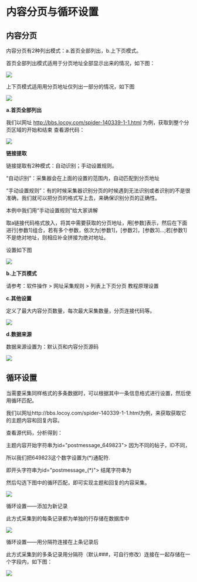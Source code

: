# 内容分页与循环设置




## 内容分页



内容分页有2种列出模式：a.首页全部列出，b.上下页模式。

首页全部列出模式适用于分页地址全部显示出来的情况，如下图：

![](http://imgs.leesven.com/2016/locoyimgs/44.png)

上下页模式适用用分页地址仅列出一部分的情况，如下图

![](http://imgs.leesven.com/2016/locoyimgs/45.png)

**a.首页全部列出**

我们以网址 http://bbs.locoy.com/spider-140339-1-1.html 为例，获取到整个分页区域的开始和结束
查看源代码： 

![](http://imgs.leesven.com/2016/locoyimgs/46.png)

**链接提取**

链接提取有2种模式：自动识别；手动设置规则。

“自动识别”：采集器会在上面的设置的范围内，自动匹配到分页地址

“手动设置规则”：有的时候采集器识别分页的时候遇到无法识别或者识别的不是很准确，我们就可以把分页的格式写上去，来确保识别分页的正确性。

本例中我们用“手动设置规则”给大家讲解

取a链接代码格式放入，将其中需要获取的分页地址，用[参数]表示，然后在下面进行[参数1]组合，若有多个参数，依次为[参数1]，[参数2]，[参数3]...;若[参数1]不是绝对地址，则相应补全拼接为绝对地址。

设置如下图

![](http://imgs.leesven.com/2016/locoyimgs/47.png)

**b.上下页模式**

请参考：软件操作 > 网址采集规则 > 列表上下页分页 教程原理设置

**c.其他设置**

定义了最大内容分页数量，每次最大采集数量，分页连接代码等。

![](http://imgs.leesven.com/2016/locoyimgs/48.png)

**d.数据来源**

数据来源设置为：默认页和内容分页源码

![](http://imgs.leesven.com/2016/locoyimgs/49.png)

## 循环设置


当需要采集同样格式的多条数据时，可以根据其中一条信息格式进行设置，然后使用循环匹配。

我们以网址http://bbs.locoy.com/spider-140339-1-1.html为例，来获取获取它的主题内容和回复内容。

查看源代码，分析得到：

主题内容开始字符串为id="postmessage_649823"> 因为不同的帖子，ID不同，

所以我们把649823这个数字设置为(*)通配符.

即开头字符串为id="postmessage_(*)"> 结尾字符串为</td></tr></table>

然后勾选下图中的循环匹配，即可实现主题和回复的内容采集。

![](http://imgs.leesven.com/2016/locoyimgs/50.png)

循环设置——添加为新记录

此方式采集到的每条记录都为单独的行存储在数据库中

![](http://imgs.leesven.com/2016/locoyimgs/51.png)

循环设置——用分隔符连接在上条记录后

此方式采集到的多条记录用分隔符（默认###，可自行修改）连接在一起存储在一个字段内，如下图：

![](http://imgs.leesven.com/2016/locoyimgs/52.png)
